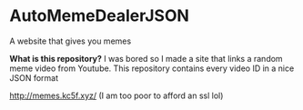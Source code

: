 # AutoMemeDealerJSON
A website that gives you memes

**What is this repository?** I was bored so I made a site that links a random meme video from Youtube. This repository contains every video ID in a nice JSON format

http://memes.kc5f.xyz/ (I am too poor to afford an ssl lol)
